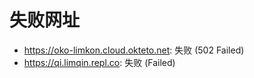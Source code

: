 # 失败网址
- https://oko-limkon.cloud.okteto.net: 失败 (502
Failed)
- https://qi.limqin.repl.co: 失败 (Failed)
